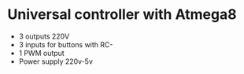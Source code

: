 <h1>Universal controller with Atmega8</h1>
<ul>
    <li>3 outputs 220V</li>
    <li>3 inputs for buttons with RC-</li>
    <li>1 PWM output</li>
    <li>Power supply 220v-5v</li>
</ul>
